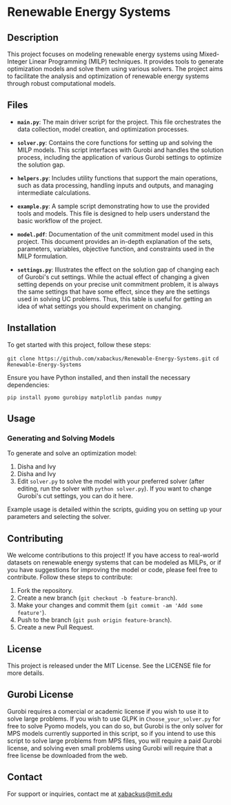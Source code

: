 # Renewable Energy Systems

## Description
This project focuses on modeling renewable energy systems using Mixed-Integer Linear Programming (MILP) techniques. It provides tools to generate optimization models and solve them using various solvers. The project aims to facilitate the analysis and optimization of renewable energy systems through robust computational models.

## Files
- **`main.py`**: The main driver script for the project. This file orchestrates the data collection, model creation, and optimization processes.
  
- **`solver.py`**: Contains the core functions for setting up and solving the MILP models. This script interfaces with Gurobi and handles the solution process, including the application of various Gurobi settings to optimize the solution gap.

- **`helpers.py`**: Includes utility functions that support the main operations, such as data processing, handling inputs and outputs, and managing intermediate calculations.

- **`example.py`**: A sample script demonstrating how to use the provided tools and models. This file is designed to help users understand the basic workflow of the project.

- **`model.pdf`**: Documentation of the unit commitment model used in this project. This document provides an in-depth explanation of the sets, parameters, variables, objective function, and constraints used in the MILP formulation.

- **`settings.py`**: Illustrates the effect on the solution gap of changing each of Gurobi's cut settings. While the actual effect of changing a given setting depends on your precise unit commitment problem, it is always the same settings that have some effect, since they are the settings used in solving UC problems. Thus, this table is useful for getting an idea of what settings you should experiment on changing.

## Installation
To get started with this project, follow these steps:

`git clone https://github.com/xabackus/Renewable-Energy-Systems.git`
`cd Renewable-Energy-Systems`

Ensure you have Python installed, and then install the necessary dependencies:

`pip install pyomo gurobipy matplotlib pandas numpy`

## Usage
### Generating and Solving Models
To generate and solve an optimization model:
1. Disha and Ivy
2. Disha and Ivy
3. Edit `solver.py` to solve the model with your preferred solver (after editing, run the solver with `python solver.py`). If you want to change Gurobi's cut settings, you can do it here.

Example usage is detailed within the scripts, guiding you on setting up your parameters and selecting the solver.

## Contributing
We welcome contributions to this project! If you have access to real-world datasets on renewable energy systems that can be modeled as MILPs, or if you have suggestions for improving the model or code, please feel free to contribute. Follow these steps to contribute:
1. Fork the repository.
2. Create a new branch (`git checkout -b feature-branch`).
3. Make your changes and commit them (`git commit -am 'Add some feature'`).
4. Push to the branch (`git push origin feature-branch`).
5. Create a new Pull Request.

## License
This project is released under the MIT License. See the LICENSE file for more details.

## Gurobi License
Gurobi requires a comercial or academic license if you wish to use it to solve large problems. If you wish to use GLPK in `Choose_your_solver.py` for free to solve Pyomo models, you can do so, but Gurobi is the only solver for MPS models currently supported in this script, so if you intend to use this script to solve large problems from MPS files, you will require a paid Gurobi license, and solving even small problems using Gurobi will require that a free license be downloaded from the web.

## Contact
For support or inquiries, contact me at xabackus@mit.edu
